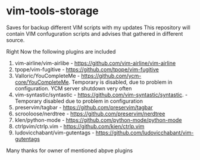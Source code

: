 # vim-tools-storage
Saves for backup different VIM scripts with my updates
This repository will contain VIM confuguration scripts and advises that gathered in different source.

Right Now the following plugins are included 
1. vim-airline/vim-airlibe - https://github.com/vim-airline/vim-airline
2. tpope/vim-fugitive - https://github.com/tpope/vim-fugitive
3. Valloric/YouCompleteMe - https://github.com/ycm-core/YouCompleteMe. Temporary is disabled, due to problem in configuration. YCM server shutdown very often
4. vim-syntastic/syntastic - https://github.com/vim-syntastic/syntastic. - Temporary disabled due to problem in configuration
5. preservim/tagbar - https://github.com/preservim/tagbar
6. scrooloose/nerdtree - https://github.com/preservim/nerdtree 
7. klen/python-mode - https://github.com/python-mode/python-mode
8. ctrlpvim/ctrlp.vim - https://github.com/kien/ctrlp.vim
9. ludovicchabant/vim-gutentags - https://github.com/ludovicchabant/vim-gutentags

Many thanks for owner of mentioned abpve plugins
